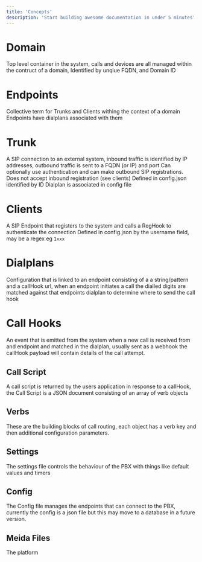 ```yaml
---
title: 'Concepts'
description: 'Start building awesome documentation in under 5 minutes'
---
```


# Domain
Top level container in the system, calls and devices are all managed within the contruct of a domain,
Identified by unqiue FQDN, and Domain ID

# Endpoints
Collective term for Trunks and Clients withing the context of a domain
Endpoints have dialplans associated with them

# Trunk
A SIP connection to an external system, inbound traffic is identified by IP addresses, outbound traffic is sent to a FQDN (or IP) and port
Can optionally use authentication and can make outbound SIP registrations.
Does not accept inbound registration (see clients)
Defined in config.json identified by ID
Dialplan is associated in config file

# Clients
A SIP Endpoint that registers to the system and calls a RegHook to authenticate the connection
Defined in config.json by the username field, may be a regex eg `1xxx`

# Dialplans
Configuration that is linked to an endpoint consisting of a a string/pattern and a callHook url, when an endpoint initiates a call the dialled digits are matched against that endpoints dialplan to determine where to send the call hook

# Call Hooks
An event that is emitted from the system when a new call is received from and endpoint and matched in the dialplan, usually sent as a webhook the callHook payload will contain details of the call attempt.

## Call Script
A call script is returned by the users application in response to a callHook, the Call Script is a JSON document consisting of an array of verb objects

## Verbs
These are the building blocks of call routing, each object has a verb key and then additional configuration parameters.

## Settings
The settings file controls the behaviour of the PBX with things like default values and timers

## Config
The Config file manages the endpoints that can connect to the PBX, currently the config is a json file but this may move to a database in a future version.

## Meida Files
The platform 